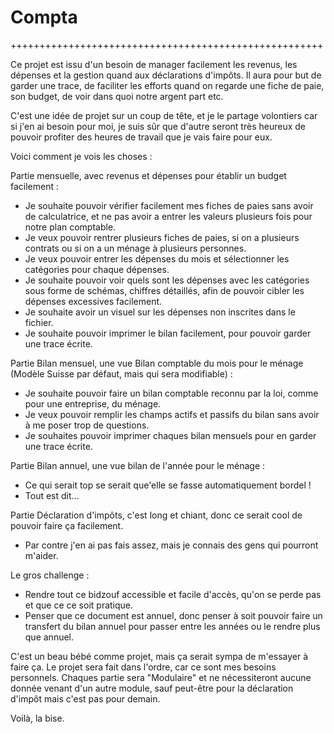 # Compta
++++++++++++++++++++++++++++++++++++++++++++++++++++++

Ce projet est issu d'un besoin de manager facilement les revenus, les dépenses et la gestion quand aux déclarations d'impôts.
Il aura pour but de garder une trace, de faciliter les efforts quand on regarde une fiche de paie, son budget, de voir dans quoi notre argent part etc.

C'est une idée de projet sur un coup de tête, et je le partage volontiers car si j'en ai besoin pour moi, je suis sûr que d'autre seront très heureux de pouvoir profiter des heures de travail que je vais faire pour eux.

Voici comment je vois les choses : 

Partie mensuelle, avec revenus et dépenses pour établir un budget facilement :

- Je souhaite pouvoir vérifier facilement mes fiches de paies sans avoir de calculatrice, et ne pas avoir a entrer les valeurs plusieurs fois pour notre plan comptable.
- Je veux pouvoir rentrer plusieurs fiches de paies, si on a plusieurs contrats ou si on a un ménage à plusieurs personnes.
- Je veux pouvoir entrer les dépenses du mois et sélectionner les catégories pour chaque dépenses.
- Je souhaite pouvoir voir quels sont les dépenses avec les catégories sous forme de schémas, chiffres détaillés, afin de pouvoir cibler les dépenses excessives facilement.
- Je souhaite avoir un visuel sur les dépenses non inscrites dans le fichier.
- Je souhaite pouvoir imprimer le bilan facilement, pour pouvoir garder une trace écrite.

Partie Bilan mensuel, une vue Bilan comptable du mois pour le ménage (Modèle Suisse par défaut, mais qui sera modifiable) :

- Je souhaite pouvoir faire un bilan comptable reconnu par la loi, comme pour une entreprise, du ménage.
- Je veux pouvoir remplir les champs actifs et passifs du bilan sans avoir à me poser trop de questions.
- Je souhaites pouvoir imprimer chaques bilan mensuels pour en garder une trace écrite.

Partie Bilan annuel, une vue bilan de l'année pour le ménage :

- Ce qui serait top se serait que'elle se fasse automatiquement bordel !
- Tout est dit...

Partie Déclaration d'impôts, c'est long et chiant, donc ce serait cool de pouvoir faire ça facilement.

- Par contre j'en ai pas fais assez, mais je connais des gens qui pourront m'aider.

Le gros challenge : 

- Rendre tout ce bidzouf accessible et facile d'accès, qu'on se perde pas et que ce ce soit pratique.
- Penser que ce document est annuel, donc penser à soit pouvoir faire un transfert du bilan annuel pour passer entre les années ou le rendre plus que annuel.


C'est un beau bébé comme projet, mais ça serait sympa de m'essayer à faire ça. Le projet sera fait dans l'ordre, car ce sont mes besoins personnels. Chaques partie sera "Modulaire" et ne nécessiteront aucune donnée venant d'un autre module, sauf peut-être pour la déclaration d'impôt mais c'est pas pour demain.

Voilà, la bise.
